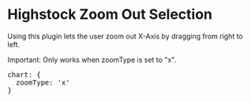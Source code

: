Highstock Zoom Out Selection
============================

Using this plugin lets the user zoom out X-Axis by dragging from right to left.

Important: Only works when zoomType is set to "x".

<pre>
chart: {
  zoomType: 'x'
}
</pre>

